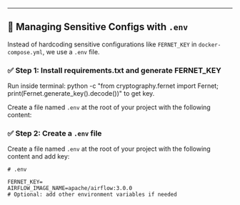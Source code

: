 
---

## 🔐 Managing Sensitive Configs with `.env`

Instead of hardcoding sensitive configurations like `FERNET_KEY` in `docker-compose.yml`, we use a `.env` file.

### ✅ Step 1: Install requirements.txt and generate FERNET_KEY

Run inside terminal: python -c "from cryptography.fernet import Fernet; print(Fernet.generate_key().decode())"
to get key.

Create a file named `.env` at the root of your project with the following content:

### ✅ Step 2: Create a `.env` file

Create a file named `.env` at the root of your project with the following content and add key:

```env
# .env

FERNET_KEY=
AIRFLOW_IMAGE_NAME=apache/airflow:3.0.0
# Optional: add other environment variables if needed
